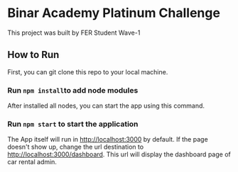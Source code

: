 # Binar Academy Platinum Challenge

This project was built by FER Student Wave-1

## How to Run

First, you can git clone this repo to your local machine.

### Run `npm install`to add node modules

After installed all nodes, you can start the app using this command.

### Run `npm start` to start the application

The App itself will run in [http://localhost:3000](http://localhost:3000) by default.
If the page doesn't show up, change the url destination to [http://localhost:3000/dashboard](http://localhost:3000/dashboard).
This url will display the dashboard page of car rental admin.

